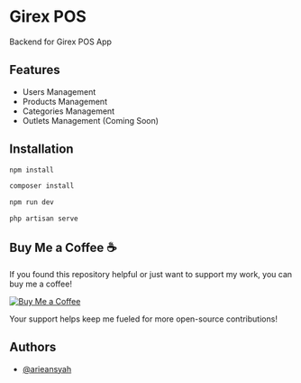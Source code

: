 # Girex POS

Backend for Girex POS App

## Features

- Users Management
- Products Management
- Categories Management
- Outlets Management  (Coming Soon)

## Installation

```bash
npm install
```

```bash
composer install
```

```bash
npm run dev
```

```bash
php artisan serve
```

## Buy Me a Coffee ☕

If you found this repository helpful or just want to support my work, you can buy me a coffee!

[![Buy Me a Coffee](https://img.shields.io/badge/Buy%20Me%20a%20Coffee-Donate-orange)](https://trakteer.id/arieansyah/link)

Your support helps keep me fueled for more open-source contributions!

## Authors

- [@arieansyah](https://www.github.com/arieansyah)

